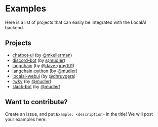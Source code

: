 # Examples

Here is a list of projects that can easily be integrated with the LocalAI backend. 

## Projects

- [chatbot-ui](https://github.com/go-skynet/LocalAI/tree/master/examples/chatbot-ui/) (by [@mkellerman](https://github.com/mkellerman))
- [discord-bot](https://github.com/go-skynet/LocalAI/tree/master/examples/discord-bot/) (by [@mudler](https://github.com/mudler))
- [langchain](https://github.com/go-skynet/LocalAI/tree/master/examples/langchain/) (by [@dave-gray101](https://github.com/dave-gray101))
- [langchain-python](https://github.com/go-skynet/LocalAI/tree/master/examples/langchain-python/) (by [@mudler](https://github.com/mudler))
- [localai-webui](https://github.com/go-skynet/LocalAI/tree/master/examples/localai-webui/) (by [@dhruvgera](https://github.com/dhruvgera))
- [rwkv](https://github.com/go-skynet/LocalAI/tree/master/examples/rwkv/) (by [@mudler](https://github.com/mudler))
- [slack-bot](https://github.com/go-skynet/LocalAI/tree/master/examples/slack-bot/) (by [@mudler](https://github.com/mudler))

## Want to contribute?

Create an issue, and put `Example: <description>` in the title! We will post your examples here.

